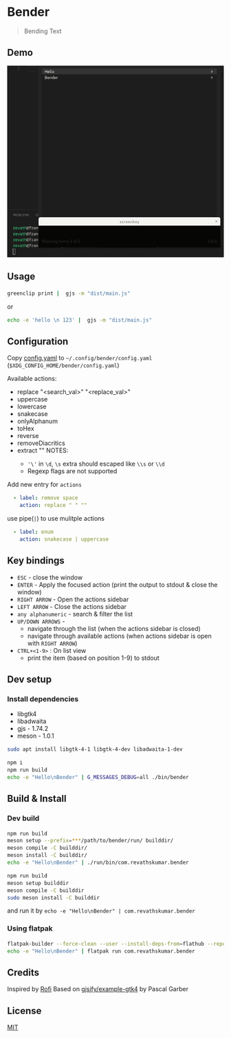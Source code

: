 # Bender

> Bending Text

## Demo

![demo](/images/adwaita-demo.gif)

## Usage

```sh
greenclip print |  gjs -m "dist/main.js"
```

or

```sh
echo -e 'hello \n 123' |  gjs -m "dist/main.js"
```

## Configuration

Copy [config.yaml](/config.yaml) to `~/.config/bender/config.yaml` (`$XDG_CONFIG_HOME/bender/config.yaml`)

Available actions:

* replace "<search_val>" "<replace_val>"
* uppercase
* lowercase
* snakecase
* onlyAlphanum
* toHex
* reverse
* removeDiacritics
* extract "<regexp>"
  NOTES:
    * `'\'` in `\d`, `\s` extra should escaped like `\\s` or `\\d`
    * Regexp flags are not supported


Add new entry for `actions`

```yaml
  - label: remove space
    action: replace " " ""
```

use pipe(`|`) to use mulitple actions


```yaml
  - label: enum
    action: snakecase | uppercase
```

## Key bindings

* `ESC` - close the window
* `ENTER` - Apply the focused action (print the output to stdout & close the window)
* `RIGHT ARROW` - Open the actions sidebar
* `LEFT ARROW` - Close the actions sidebar
* `any alphanumeric` - search & filter the list
* `UP/DOWN ARROWS` -
    * navigate through the list (when the actions sidebar is closed)
    * navigate through available actions (when actions sidebar is open with `RIGHT ARROW`)
* `CTRL+<1-9>` : On list view
  * print the item (based on position 1-9) to stdout

## Dev setup

### Install dependencies

* libgtk4
* libadwaita
* gjs - 1.74.2
* meson - 1.0.1

```sh
sudo apt install libgtk-4-1 libgtk-4-dev libadwaita-1-dev
```

```sh
npm i
npm run build
echo -e "Hello\nBender" | G_MESSAGES_DEBUG=all ./bin/bender
```

## Build & Install

### Dev build

```sh
npm run build
meson setup --prefix=***/path/to/bender/run/ builddir/
meson compile -C builddir/
meson install -C builddir/
echo -e "Hello\nBender" | ./run/bin/com.revathskumar.bender
```

```sh
npm run build
meson setup builddir
meson compile -C builddir
sudo meson install -C builddir
```

and run it by `echo -e "Hello\nBender" | com.revathskumar.bender`

### Using flatpak

```sh
flatpak-builder --force-clean --user --install-deps-from=flathub --repo=repo --install builddir com.revathskumar.bender.yaml
echo -e "Hello\nBender" | flatpak run com.revathskumar.bender
```

## Credits

Inspired by [Rofi](https://github.com/davatorium/rofi)
Based on [gjsify/example-gtk4](https://github.com/gjsify/example-gtk4) by Pascal Garber

## License

[MIT](/LICENSE)
